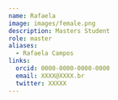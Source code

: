 ```yaml
---
name: Rafaela
image: images/female.png
description: Masters Student
role: master
aliases:
  - Rafaela Campos
links:
  orcid: 0000-0000-0000-0000
  email: XXXX@XXXX.br
  twitter: XXXXX
---
```

